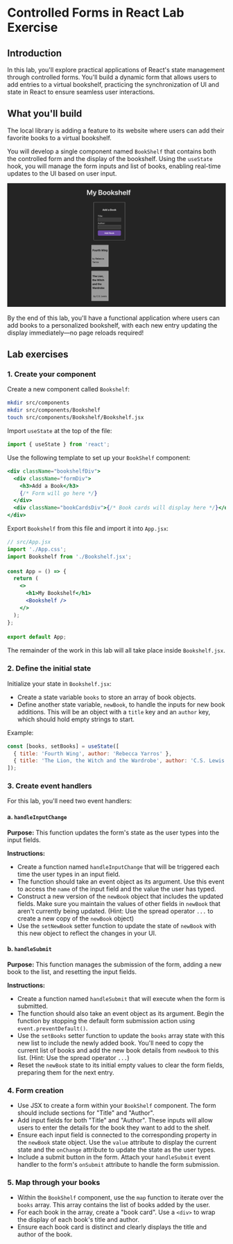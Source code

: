 <h1>
  <span class="headline">Controlled Forms in React Lab</span>
  <span class="subhead">Exercise</span>
</h1>

## Introduction

In this lab, you'll explore practical applications of React's state management through controlled forms. You'll build a dynamic form that allows users to add entries to a virtual bookshelf, practicing the synchronization of UI and state in React to ensure seamless user interactions.

## What you'll build

The local library is adding a feature to its website where users can add their favorite books to a virtual bookshelf.

You will develop a single component named `BookShelf` that contains both the controlled form and the display of the bookshelf. Using the `useState` hook, you will manage the form inputs and list of books, enabling real-time updates to the UI based on user input.

![Solution UI](../assets/solution-ui.png)

By the end of this lab, you'll have a functional application where users can add books to a personalized bookshelf, with each new entry updating the display immediately—no page reloads required!

## Lab exercises

### 1. Create your component

Create a new component called `Bookshelf`:

```bash
mkdir src/components
mkdir src/components/Bookshelf
touch src/components/Bookshelf/Bookshelf.jsx
```

Import `useState` at the top of the file:

```jsx
import { useState } from 'react';
```

Use the following template to set up your `BookShelf` component:

```jsx
<div className="bookshelfDiv">
  <div className="formDiv">
    <h3>Add a Book</h3>
    {/* Form will go here */}
  </div>
  <div className="bookCardsDiv">{/* Book cards will display here */}</div>
</div>
```

Export `Bookshelf` from this file and import it into `App.jsx`:

```jsx
// src/App.jsx
import './App.css';
import Bookshelf from './Bookshelf.jsx';

const App = () => {
  return (
    <>
      <h1>My Bookshelf</h1>
      <Bookshelf />
    </>
  );
};

export default App;
```

The remainder of the work in this lab will all take place inside `Bookshelf.jsx`.

### 2. Define the initial state

Initialize your state in `Bookshelf.jsx`:

- Create a state variable `books` to store an array of book objects.
- Define another state variable, `newBook`, to handle the inputs for new book additions. This will be an object with a `title` key and an `author` key, which should hold empty strings to start.

Example:

```jsx
const [books, setBooks] = useState([
  { title: 'Fourth Wing', author: 'Rebecca Yarros' },
  { title: 'The Lion, the Witch and the Wardrobe', author: 'C.S. Lewis' },
]);
```

### 3. Create event handlers

For this lab, you'll need two event handlers:

#### a. `handleInputChange`

**Purpose:** This function updates the form's state as the user types into the input fields.

**Instructions:**

- Create a function named `handleInputChange` that will be triggered each time the user types in an input field.
- The function should take an event object as its argument. Use this event to access the `name` of the input field and the value the user has typed.
- Construct a new version of the `newBook` object that includes the updated fields. Make sure you maintain the values of other fields in `newBook` that aren't currently being updated. (Hint: Use the spread operator `...` to create a new copy of the `newBook` object)
- Use the  `setNewBook` setter function to update the state of `newBook` with this new object to reflect the changes in your UI.

#### b. `handleSubmit`

**Purpose:** This function manages the submission of the form, adding a new book to the list, and resetting the input fields.

**Instructions:**

- Create a function named `handleSubmit` that will execute when the form is submitted.
- The function should also take an event object as its argument. Begin the function by stopping the default form submission action using `event.preventDefault()`.
- Use the `setBooks` setter function to update the `books` array state with this new list to include the newly added book. You'll need to copy the current list of books and add the new book details from `newBook` to this list. (Hint: Use the spread operator `...`)
- Reset the `newBook` state to its initial empty values to clear the form fields, preparing them for the next entry.

### 4. Form creation

- Use JSX to create a form within your `BookShelf` component. The form should include sections for "Title" and "Author".
- Add input fields for both "Title" and "Author". These inputs will allow users to enter the details for the book they want to add to the shelf.
- Ensure each input field is connected to the corresponding property in the `newBook` state object. Use the `value` attribute to display the current state and the `onChange` attribute to update the state as the user types.
- Include a submit button in the form. Attach your `handleSubmit` event handler to the form's `onSubmit` attribute to handle the form submission.

### 5. Map through your books

- Within the `BookShelf` component, use the `map` function to iterate over the `books` array. This array contains the list of books added by the user.
- For each book in the array, create a "book card". Use a `<div>` to wrap the display of each book's title and author.
- Ensure each book card is distinct and clearly displays the title and author of the book.

